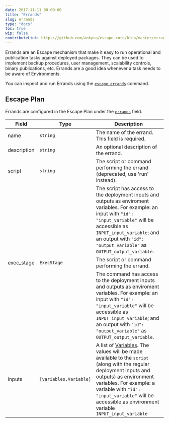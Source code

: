 ```yaml
---
date: 2017-11-11 00:00:00
title: "Errands"
slug: errands
type: "docs"
toc: true
wip: false
contributeLink: https://github.com/ankyra/escape-core/blob/master/errand.go
---
```


Errands are an Escape mechanism that make it easy to run operational and
publication tasks against deployed packages. They can be used to implement
backup procedures, user management, scalability controls, binary
publications, etc. Errands are a good idea whenever a task needs to be aware
of Environments.

You can inspect and run Errands using the [`escape
errands`](/docs/reference/escape_errands/) command.

## Escape Plan

Errands are configured in the Escape Plan under the
[`errands`](/docs/reference/escape-plan/#errands) field.


Field | Type | Description
------|------|-------------
|name|`string`|The name of the errand. This field is required. 
|description|`string`|An optional description of the errand. 
|script|`string`|The script or command performing the errand (deprecated, use 'run' instead). 
|||The script has access to the deployment inputs and outputs as enviroment variables. For example: an input with `"id": "input_variable"` will be accessible as `INPUT_input_variable`; and an output with `"id": "output_variable"` as `OUTPUT_output_variable`. 
|exec_stage|`ExecStage`|The script or command performing the errand. 
|||The command has access to the deployment inputs and outputs as enviroment variables. For example: an input with `"id": "input_variable"` will be accessible as `INPUT_input_variable`; and an output with `"id": "output_variable"` as `OUTPUT_output_variable`. 
|inputs|`[variables.Variable]`|A list of [Variables](/docs/reference/input-and-output-variables/). The values will be made available to the `script` (along with the regular deployment inputs and outputs) as environment variables. For example: a variable with `"id": "input_variable"` will be accessible as environment variable `INPUT_input_variable` 

